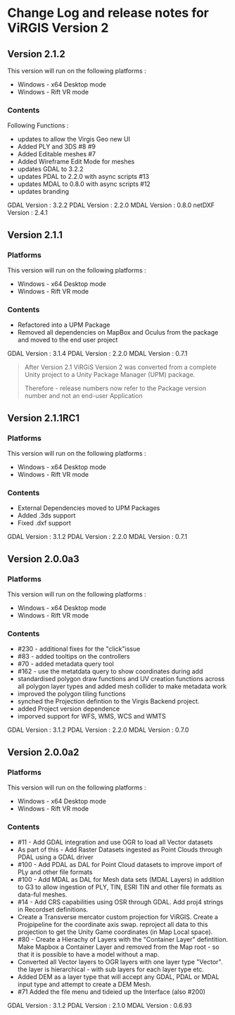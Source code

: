 # Change Log and release notes for ViRGIS Version 2

## Version 2.1.2

This version will run on the following platforms :

- Windows - x64 Desktop mode
- Windows - Rift VR mode

### Contents

Following Functions :

- updates to allow the Virgis Geo new UI
- Added PLY and 3DS #8 #9
- Added Editable meshes #7
- Added Wireframe Edit Mode for meshes
- updates GDAL to 3.2.2
- updates PDAL to 2.2.0 with async scripts #13
- updates MDAL to 0.8.0 with async scripts #12
- updates branding

GDAL Version : 3.2.2
PDAL Version : 2.2.0
MDAL Version : 0.8.0
netDXF Version : 2.4.1

## Version 2.1.1

### Platforms

This version will run on the following platforms :

- Windows - x64 Desktop mode
- Windows - Rift VR mode

### Contents

- Refactored into a UPM Package
- Removed all dependencies on MapBox and Oculus from the package and moved to the end user project

GDAL Version : 3.1.4
PDAL Version : 2.2.0
MDAL Version : 0.7.1

> After Version 2.1 ViRGiS Version 2 was converted from a complete Unity project
> to a Unity Package Manager (UPM) package.
>
> Therefore  - release numbers now refer to the Package version number and not an end-user
> Application


## Version 2.1.1RC1

### Platforms

This version will run on the following platforms :

- Windows - x64 Desktop mode
- Windows - Rift VR mode

### Contents

- External Dependencies moved to UPM Packages
- Added .3ds support
- Fixed .dxf support

GDAL Version : 3.1.2
PDAL Version : 2.2.0
MDAL Version : 0.7.1


## Version 2.0.0a3

### Platforms

This version will run on the following platforms :

- Windows - x64 Desktop mode
- Windows - Rift VR mode


### Contents

- #230 - additional fixes for the "click"issue
- #83 - added tooltips on the controllers
- #70 - added metadata query tool
- #162 - use the metatdata query to show coordinates during add
- standardised polygon draw functions and UV creation functions across all polygon layer types and added mesh collider to make metadata work 
- improved the polygon tiling functions
- synched the Projection defintion to the Virgis Backend project.
- added Project version dependence
- imporved support for WFS, WMS, WCS and WMTS

GDAL Version : 3.1.2
PDAL Version : 2.2.0
MDAL Version : 0.7.0

## Version 2.0.0a2

### Platforms

This version will run on the following platforms :

- Windows - x64 Desktop mode
- Windows - Rift VR mode


### Contents

- #11 - Add GDAL integration and use OGR to load all Vector datasets
- As part of this - Add Raster Datasets ingested as Point Clouds through PDAL using a GDAL driver
- #100 - Add PDAL as DAL for Point Cloud datasets to improve import of PLy and other file formats
- #100 - Add MDAL as DAL for Mesh data sets (MDAL Layers) in addition to G3 to allow ingestion of PLY, TIN, ESRI TIN and other file formats as data-ful meshes.
- #14 - Add CRS capabilities using OSR through GDAL. Add proj4 strings in Recordset definitions.
- Create a Transverse mercator custom projection for ViRGIS. Create a Projpipeline for the coordinate axis swap. reproject all data to this projection to get the Unity Game coordinates (in Map Local space).
- #80 - Create a Hierachy of Layers with the "Container Layer" defintition. Make Mapbox a Container Layer and removed from the Map root - so that it is possible to have a model without a map.
- Converted all Vector layers to OGR layers with one layer  type "Vector". the layer is hierarchical - with sub layers for each layer type etc.
- Added DEM as a layer type that will accept any GDAL, PDAL or MDAL input type and attempt to create a DEM Mesh.
- #71 Added the file menu and tideied up the Interface (also #200)

GDAL Version : 3.1.2
PDAL Version : 2.1.0
MDAL Version : 0.6.93
 
